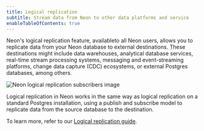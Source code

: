 ```yaml
---
title: Logical replication
subtitle: Stream data from Neon to other data platforms and service
enableTableOfContents: true
---
```


Neon's logical replication feature, availableto all Neon users, allows you to replicate data from your Neon database to external destinations. These destinations might include data warehouses, analytical database services, real-time stream processing systems, messaging and event-streaming platforms, change data capture (CDC) ecosystems, or external Postgres databases, among others.

![Neon logical replication subscribers image](/docs/guides/logical_replication_subscribers.png)

Logical replication in Neon works in the same way as logical replication on a standard Postgres installation, using a publish and subscribe model to replicate data from the source database to the destination.

To learn more, refer to our [Logical replication guide](/docs/guides/logical-replication-guide).